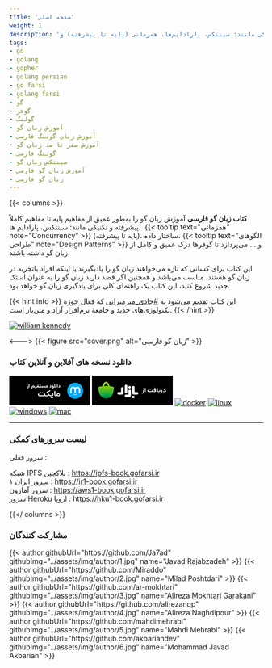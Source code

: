 ```yaml
---
title: 'صفحه اصلی'
weight: 1
description: 'کتاب زبان فارسی آموزش زبان گو را به‌طور عمیق از مفاهیم پایه تا مفاهیم کاملاً پیشرفته و تکنیکی مانند: سینتکس، پارادایم‌ها، همزمانی (پایه تا پیشرفته) و...'
tags:
- go
- golang
- gopher
- golang persian
- go farsi
- golang farsi
- گو
- گوفر
- گولنگ
- آموزش زبان گو
- آموزش زبان گولنگ فارسی
- آموزش صفر تا صد زبان گو
- گولنگ فارسی
- سینتکس زبان گو
- آموزش زبان گو فارسی
- زبان گو فارسی
---
```

{{< columns >}}

**کتاب زبان گو فارسی** آموزش زبان گو را به‌طور عمیق از مفاهیم پایه تا مفاهیم کاملاً پیشرفته و تکنیکی مانند: سینتکس، پارادایم ها،  {{< tooltip text="همزمانی" note="Concurrency" >}} (پایه تا پیشرفته)، ساختار داده، {{< tooltip text="الگوهای طراحی" note="Design Patterns" >}} و ... می‌پردازد تا گوفرها درک عمیق و کامل از زبان گو داشته باشند.

این کتاب برای کسانی که تازه می‌خواهند زبان گو را یادبگیرند یا اینکه افراد باتجربه در زبان گو هستند، مناسب می‌باشد و همچنین اگر قصد دارید زبان گو را به عنوان استک جدید شروع کنید، این کتاب یک راهنمای کلی برای یادگیری زبان گو خواهد بود.

{{< hint info >}}
این کتاب تقدیم می‌شود به [#جادی_میرمیرانی](https://jadi.net/) که فعال حوزهٔ تکنولوژی‌های جدید و جامعهٔ نرم‌افزار آزاد و متن‌باز است.
{{< /hint >}}

[![william kennedy](assets/img/home/kennedy.png)](https://twitter.com/goinggodotnet/status/1585243481685233664)

<--->
{{< figure src="cover.png" alt="زبان گو فارسی" >}}

### <span class="fas fa-sharp fa-solid fa-rocket"></span> دانلود نسخه های آفلاین و آنلاین کتاب
  

[![myket](assets/img/dl/myket.png)](https://myket.ir/app/com.gofarsi.book) [![cafebazzar](assets/img/dl/bazzar.png)](https://cafebazaar.ir/app/com.gofarsi.book)  [![docker](assets/img/dl/docker.png)](https://hub.docker.com/r/gofarsi/book) [![linux](assets/img/dl/linux.png)](https://github.com/GoFarsi/book/releases) [![windows](assets/img/dl/windows.png)](https://github.com/GoFarsi/book/releases) [![mac](assets/img/dl/mac.png)](https://github.com/GoFarsi/book/releases)

-------

### <span class="fas fa-sharp fa-solid fa-globe"></span> لیست سرورهای کمکی

<span class="fas a-sharp fa-solid fa-server"></span> سرور فعلی : <span id="currentsv"></span>

<span class="fas fa-sharp fa-solid fa-circle-nodes"></span>  شبکه IPFS بلاکچین :  https://ipfs-book.gofarsi.ir
<br>
<span class="fas fa-sharp fa-solid fa-server"></span>  سرور ایران ۱ :  https://ir1-book.gofarsi.ir
<br>
<span class="fas a-sharp fa-solid fa-server"></span>  سرور آمازون :  https://aws1-book.gofarsi.ir
<br>
<span class="fas a-sharp fa-solid fa-server"></span>  سرور Heroku اروپا :  https://hku1-book.gofarsi.ir

{{</ columns >}}

### <span class="fas fa-sharp fa-solid fa-people-group"></span> مشارکت کنندگان
<p>
{{< author githubUrl="https://github.com/Ja7ad" githubImg="../assets/img/author/1.jpg" name="Javad Rajabzadeh" >}}
{{< author githubUrl="https://github.com/Miraddo" githubImg="../assets/img/author/2.jpg" name="Milad Poshtdari" >}}
{{< author githubUrl="https://github.com/ar-mokhtari" githubImg="../assets/img/author/3.jpg" name="Alireza Mokhtari Garakani" >}}
{{< author githubUrl="https://github.com/alirezanqp" githubImg="../assets/img/author/4.jpg" name="Alireza Naghdipour" >}}
{{< author githubUrl="https://github.com/mahdimehrabi" githubImg="../assets/img/author/5.jpg" name="Mahdi Mehrabi" >}}
{{< author githubUrl="https://github.com/akbariandev" githubImg="../assets/img/author/6.jpg" name="Mohammad Javad Akbarian" >}}
</p>
